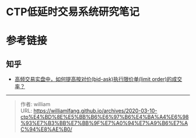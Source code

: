 # CTP低延时交易系统研究笔记


# 参考链接

## 知乎

- [高频交易实盘中，如何提高按对价(bid-ask)执行限价单(limit order)的成交率？](https://www.zhihu.com/question/52994625)



---

> 作者: william  
> URL: https://williamlfang.github.io/archives/2020-03-10-ctp%E4%BD%8E%E5%BB%B6%E6%97%B6%E4%BA%A4%E6%98%93%E7%B3%BB%E7%BB%9F%E7%A0%94%E7%A9%B6%E7%AC%94%E8%AE%B0/  

